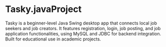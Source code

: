 # Tasky.javaProject
Tasky is a beginner-level Java Swing desktop app that connects local job seekers and job creators. It features registration, login, job posting, and job application functionalities, using MySQL and JDBC for backend integration. Built for educational use in academic projects.
